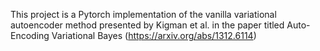 This project is a Pytorch implementation of the vanilla variational autoencoder method presented by Kigman et al. in the paper titled Auto-Encoding Variational Bayes (https://arxiv.org/abs/1312.6114)
